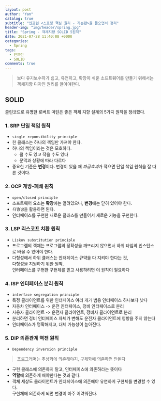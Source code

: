 ```yaml
---
layout: post
author: "Yan"
catalog: true
subtitle: "인프런 <스프링 핵심 원리 - 기본편>을 들으면서 정리"
header-img: "img/header/spring.jpg"
title: "Spring - 객체지향 SOLID 5원칙"
date: 2021-07-28 11:40:08 +0000
categories:
  - Spring
tags:
  - 인프런
  - SOLID
comments: true
---
```


>보다 유지보수하기 쉽고, 유연하고, 확장이 쉬운 소프트웨어를 만들기 위해서는 객체지향 디자인 원리를 알아야한다.

## SOLID
클린코드로 유명한 로버트 마틴은 좋은 객체 지향 설계의 5가지 원칙을 정리했다.

### 1. SRP 단일 책임 원칙

- `single reponsibility principle`
- 한 클래스는 하나의 책임만 가져야 한다.
- 하나의 책임이라는 것은 모호하다.
    - 클 수도 있고 작을 수도 있다
    - 문맥과 상황에 따라 다르다
- 중요한 기준은 **변경**이다. 변경이 있을 때 *파급효과*가 적으면 단일 책임 원칙을 잘 따른 것이다.

### 2. OCP 개방-폐쇄 원칙

- `open/closed principle`
- 소프트웨어 요소는 **확장**에는 열려있으나, **변경**에는 닫혀 있어야 한다.
- *다형성*을 활용하면 된다.
- 인터페이스를 구현한 새로운 클래스를 만들어서 새로운 기능을 구현한다.

### 3. LSP 리스코프 치환 원칙

- `Liskov substitution principle`
- 프로그램의 객체는 프로그램의 정확성을 깨뜨리지 않으면서 하위 타입의 인스턴스로 바꿀 수 있어야 한다.
- 다형성에서 하위 클래스는 인터페이스 규약을 다 지켜야 한다는 것,  
다형성을 지원하기 위한 원칙,  
인터페이스를 구현한 구현체를 믿고 사용하려면 이 원칙이 필요하다

### 4. ISP 인터페이스 분리 원칙

- `interface segregation principle`
- 특정 클라이언트를 위한 인터페이스 여러 개가 범용 인터페이스 하나보다 낫다
- 자동차 인터페이스 -> 운전 인터페이스, 정비 인터페이스로 분리
- 사용자 클라이언트 -> 운전자 클라이언트, 정비사 클라이언트로 분리
- 분리하면 정비 인터페이스 자체가 변해도 운전자 클라이언트에 영향을 주지 않는다
- 인터페이스가 명확해지고, 대체 가능성이 높아진다.

### 5. DIP 의존관계 역전 원칙

- `Dependency inversion principle`
> 프로그래머는 추상화에 의존해야지, 구체화에 의존하면 안된다
- 구현 클래스에 의존하지 말고, 인터페이스에 의존하라는 뜻이다
- **역할**에 의존하게 해야한다는 것과 같다.
- 객체 세상도 클라이언트가 인터페이스에 의존해야 유연하게 구현체를 변경할 수 있다.  
구현체에 의존하게 되면 변경이 아주 어려워진다.